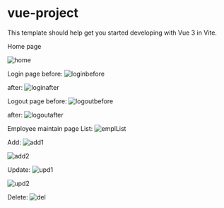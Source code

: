 # vue-project

This template should help get you started developing with Vue 3 in Vite.

Home page

![home](https://github.com/lztjeans/FirstVueApp/assets/12146003/e0f53398-d1cc-43fc-98eb-e38df7eeca1c)


Login page
before:
![loginbefore](https://github.com/lztjeans/FirstVueApp/assets/12146003/c31f115e-e237-4b14-a16d-1c9b012f404e)

after:
![loginafter](https://github.com/lztjeans/FirstVueApp/assets/12146003/1b66e60d-66cf-40e2-b425-f88f2a5105f4)


Logout page
before:
![logoutbefore](https://github.com/lztjeans/FirstVueApp/assets/12146003/fc93e8c0-e7df-4a5f-8c98-2a996260dc3f)

after:
![logoutafter](https://github.com/lztjeans/FirstVueApp/assets/12146003/d38e0d53-ca09-43d4-92ca-c1f8dd5b4e35)



Employee maintain page
List:
![emplList](https://github.com/lztjeans/FirstVueApp/assets/12146003/c77170cf-9212-490d-b059-9d16804f7aa8)


Add:
![add1](https://github.com/lztjeans/FirstVueApp/assets/12146003/a52128e3-e041-47a7-b31f-a8026e93d8e1)

![add2](https://github.com/lztjeans/FirstVueApp/assets/12146003/4b55baa5-32f7-4463-8f27-75eca7ab4eb2)



Update:
![upd1](https://github.com/lztjeans/FirstVueApp/assets/12146003/3c8e989f-2bba-4670-af3a-0cf70b171e25)

![upd2](https://github.com/lztjeans/FirstVueApp/assets/12146003/4487e25e-b3a4-4e1f-b05c-70559251a593)


Delete:
![del](https://github.com/lztjeans/FirstVueApp/assets/12146003/a506dd25-e4ce-4562-a101-5d8eae72378a)

